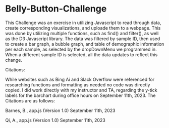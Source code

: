 # Belly-Button-Challenge


This Challenge was an exercise in utilizing Javascript to read through data, create corresponding visualizations, and uploade them to a webpage. This was done by utilizing multiple functions, such as find() and filter(), as well as the D3 Javascript library. The data was filtered by sample ID, then used to create a bar graph, a bubble graph, and table of demographic information per each sample, as selected by the dropDownMenu we programmed in. When a different sample ID is selected, all the data updates to reflect this change. 


Citations:

While websites such as Bing Ai and Slack Overflow were referenced for researching functions and formatting as needed no code was directly copied. I did work directly with my instructor and TA, regarding the y-tick labels for the barchart during office hours on September 11th, 2023. The Citations are as follows:

Barnes, B., app.js (Version 1.0) September 11th, 2023

Qi, A., app.js  (Version 1.0) September 11th, 2023
